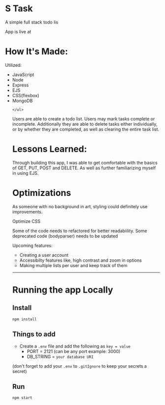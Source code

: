# S Task
<p> A simple full stack todo lis</p>
App is live at 

<h1>How It's Made:</h1>
<p>Utilized: </p> 
    <ul> 
        <li>JavaScript</li>
        <li>Node</li>
        <li>Express</li>
        <li>EJS</li>
        <li>CSS(flexbox)</li>
        <li>MongoDB</li>

    </ul>

<p>Users are able to create a todo list. Users may mark tasks complete or incomplete. Additionally they are able to delete tasks either individually, or by whether they are completed, as well as clearing the entire task list.<p/>


<h1>Lessons Learned:</h1>
<p>Through building this app, I was able to get comfortable with the basics of GET, PUT, POST and DELETE. As well as further familiarizing myself in using EJS.</p>


<h1>Optimizations</h1>
<p>As someone with no background in art, styling could definitely use improvements.</p>
<p>Optimize CSS</p>
<p>Some of the code needs to refactored for better readabiility. Some deprecated code (bodyparser) needs to be updated </p>
<p>Upcoming features: </p>
    <ul> 
        <li>Creating a user account</li>
        <li>Accessibilty features like, high contrast and zoom in options</li>
        <li>Making multiple lists per user and keep track of them</li>
    </ul>
    
    
    
---

# Running the app Locally

<h2> Install </h2>

`npm install`


<h2> Things to add </h2>

- Create a `.env` file and add the following as `key = value` 
  - PORT = 2121 (can be any port example: 3000)
  - DB_STRING = `your database URI`

(don't forget to add your `.env` to `.gitIgnore` to keep your secrets a secret)

<h2> Run </h2>

`npm start`
